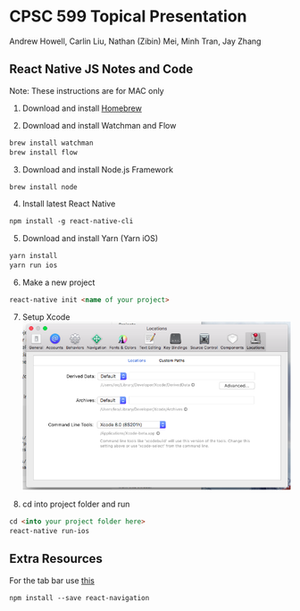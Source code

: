 CPSC 599 Topical Presentation 
=============================

Andrew Howell, Carlin Liu, Nathan (Zibin) Mei, Minh Tran, Jay Zhang

React Native JS Notes and Code
------------------------------

Note: These instructions are for MAC only

1. Download and install [Homebrew](https://brew.sh/) 

2. Download and install Watchman and Flow

``` markdown
brew install watchman
brew install flow
```

3. Download and install Node.js Framework

``` markdown
brew install node
```
4. Install latest React Native

``` markdown
npm install -g react-native-cli
```

5. Download and install Yarn (Yarn iOS)
``` markdown
yarn install
yarn run ios
```

6. Make a new project
``` markdown
react-native init <name of your project>
```

7. Setup Xcode
![](https://github.com/zibinmei/599TopicalNote/blob/master/step7.png)

8. cd into project folder and run
``` markdown
cd <into your project folder here>
react-native run-ios
```
Extra Resources
---------------

For the tab bar use [this](https://facebook.github.io/react-native/docs/navigation.html)
``` markdown
npm install --save react-navigation
```
